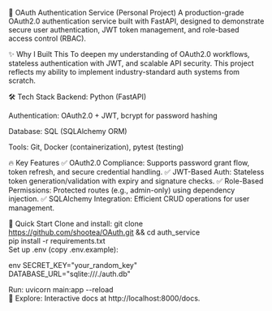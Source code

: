 🔐 OAuth Authentication Service (Personal Project)
A production-grade OAuth2.0 authentication service built with FastAPI, designed to demonstrate secure user authentication, JWT token management, and role-based access control (RBAC).

✨ Why I Built This
To deepen my understanding of OAuth2.0 workflows, stateless authentication with JWT, and scalable API security. This project reflects my ability to implement industry-standard auth systems from scratch.

🛠️ Tech Stack
Backend: Python (FastAPI)

Authentication: OAuth2.0 + JWT, bcrypt for password hashing

Database: SQL (SQLAlchemy ORM)

Tools: Git, Docker (containerization), pytest (testing)

🔥 Key Features
✅ OAuth2.0 Compliance: Supports password grant flow, token refresh, and secure credential handling.
✅ JWT-Based Auth: Stateless token generation/validation with expiry and signature checks.
✅ Role-Based Permissions: Protected routes (e.g., admin-only) using dependency injection.
✅ SQLAlchemy Integration: Efficient CRUD operations for user management.

🚀 Quick Start
Clone and install:
git clone https://github.com/shootea/OAuth.git && cd auth_service  
pip install -r requirements.txt  
Set up .env (copy .env.example):

env
SECRET_KEY="your_random_key"  
DATABASE_URL="sqlite:///./auth.db"  

Run:
uvicorn main:app --reload  
📌 Explore: Interactive docs at http://localhost:8000/docs.
